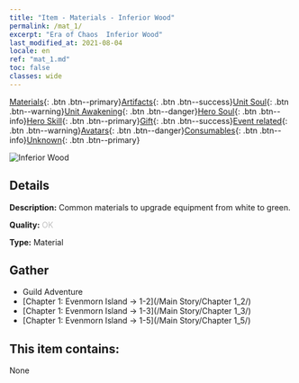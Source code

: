 ```yaml
---
title: "Item - Materials - Inferior Wood"
permalink: /mat_1/
excerpt: "Era of Chaos  Inferior Wood"
last_modified_at: 2021-08-04
locale: en
ref: "mat_1.md"
toc: false
classes: wide
---
```

 [Materials](/Items/){: .btn .btn--primary}[Artifacts](/Items/Artifacts/){: .btn .btn--success}[Unit Soul](/Items/UnitSoul/){: .btn .btn--warning}[Unit Awakening](/Items/UnitAwakening/){: .btn .btn--danger}[Hero Soul](/Items/HeroSoul/){: .btn .btn--info}[Hero Skill](/Items/HeroSkill/){: .btn .btn--primary}[Gift](/Items/Gift/){: .btn .btn--success}[Event related](/Items/Events/){: .btn .btn--warning}[Avatars](/Items/Avatars/){: .btn .btn--danger}[Consumables](/Items/Consumables/){: .btn .btn--info}[Unknown](/Items/Unknown/){: .btn .btn--primary}

 ![Inferior Wood](/images/t/i_cailiao_mucai1.png)

## Details
 **Description:** Common materials to upgrade equipment from white to green.

 **Quality:** <span style="color: #C0C0C0">OK</span>

 **Type:** Material

## Gather

*    Guild Adventure 
*    [Chapter 1: Evenmorn Island -> 1-2](/Main Story/Chapter 1_2/) 
*    [Chapter 1: Evenmorn Island -> 1-3](/Main Story/Chapter 1_3/) 
*    [Chapter 1: Evenmorn Island -> 1-5](/Main Story/Chapter 1_5/) 

## This item contains:

  None

